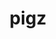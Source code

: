 ---
title: "pigz"
layout: cache
categories: [package, develop-2023-06-04]
meta: {"versions": ["2.7"], "compilers": ["gcc@=11.1.0", "gcc@=11.3.0", "gcc@=12.1.0", "gcc@=7.3.1", "gcc@=7.5.0", "oneapi@=2023.0.0"], "oss": ["amzn2", "ubuntu18.04", "ubuntu20.04", "ubuntu22.04"], "platforms": ["linux"], "targets": ["aarch64", "neoverse_n1", "ppc64le", "x86_64", "x86_64_v3"], "stacks": ["aws-ahug", "aws-ahug-aarch64", "aws-isc", "aws-isc-aarch64", "build_systems", "data-vis-sdk", "e4s", "e4s-oneapi", "e4s-power", "gpu-tests", "ml-linux-x86_64-cpu", "ml-linux-x86_64-cuda", "ml-linux-x86_64-rocm", "radiuss", "radiuss-aws", "radiuss-aws-aarch64", "root", "tutorial"], "num_specs": 9, "num_specs_by_stack": {"aws-ahug-aarch64": 2, "radiuss-aws-aarch64": 2, "root": 9, "aws-isc-aarch64": 2, "radiuss-aws": 1, "aws-isc": 1, "aws-ahug": 1, "radiuss": 1, "build_systems": 1, "e4s-power": 1, "e4s-oneapi": 1, "gpu-tests": 1, "e4s": 1, "data-vis-sdk": 1, "ml-linux-x86_64-cpu": 1, "ml-linux-x86_64-cuda": 1, "tutorial": 2, "ml-linux-x86_64-rocm": 1}}
spec_details: [{"hash": "uf3isjgswo4u6z4lcvd3u3blqx2o55zv", "compiler": "gcc@=7.3.1", "versions": ["2.7"], "os": "amzn2", "platform": "linux", "target": "aarch64", "variants": ["build_system=makefile"], "stacks": ["aws-ahug-aarch64", "radiuss-aws-aarch64", "root", "aws-isc-aarch64"], "size": "-", "tarball": "https://binaries.spack.io/develop-2023-06-04/build_cache/linux-amzn2-aarch64/gcc-7.3.1/pigz-2.7/linux-amzn2-aarch64-gcc-7.3.1-pigz-2.7-uf3isjgswo4u6z4lcvd3u3blqx2o55zv.spack"}, {"hash": "pm356zpurm4bae6h6iffjz3m6jsqlu3g", "compiler": "gcc@=7.3.1", "versions": ["2.7"], "os": "amzn2", "platform": "linux", "target": "neoverse_n1", "variants": ["build_system=makefile"], "stacks": ["aws-ahug-aarch64", "radiuss-aws-aarch64", "root", "aws-isc-aarch64"], "size": "-", "tarball": "https://binaries.spack.io/develop-2023-06-04/build_cache/linux-amzn2-neoverse_n1/gcc-7.3.1/pigz-2.7/linux-amzn2-neoverse_n1-gcc-7.3.1-pigz-2.7-pm356zpurm4bae6h6iffjz3m6jsqlu3g.spack"}, {"hash": "lvrnzerwxwoc62auiqqlzffzsc3ti75f", "compiler": "gcc@=7.3.1", "versions": ["2.7"], "os": "amzn2", "platform": "linux", "target": "x86_64_v3", "variants": ["build_system=makefile"], "stacks": ["root", "radiuss-aws", "aws-isc", "aws-ahug"], "size": "-", "tarball": "https://binaries.spack.io/develop-2023-06-04/build_cache/linux-amzn2-x86_64_v3/gcc-7.3.1/pigz-2.7/linux-amzn2-x86_64_v3-gcc-7.3.1-pigz-2.7-lvrnzerwxwoc62auiqqlzffzsc3ti75f.spack"}, {"hash": "c7fbipab3relnmmka3wdpcdhq5okcih6", "compiler": "gcc@=7.5.0", "versions": ["2.7"], "os": "ubuntu18.04", "platform": "linux", "target": "x86_64_v3", "variants": ["build_system=makefile"], "stacks": ["radiuss", "build_systems", "root"], "size": "-", "tarball": "https://binaries.spack.io/develop-2023-06-04/build_cache/linux-ubuntu18.04-x86_64_v3/gcc-7.5.0/pigz-2.7/linux-ubuntu18.04-x86_64_v3-gcc-7.5.0-pigz-2.7-c7fbipab3relnmmka3wdpcdhq5okcih6.spack"}, {"hash": "whbtl5u3y5e4wkfv4lo7pt5ugddfiodo", "compiler": "gcc@=11.1.0", "versions": ["2.7"], "os": "ubuntu20.04", "platform": "linux", "target": "ppc64le", "variants": ["build_system=makefile"], "stacks": ["e4s-power", "root"], "size": "-", "tarball": "https://binaries.spack.io/develop-2023-06-04/build_cache/linux-ubuntu20.04-ppc64le/gcc-11.1.0/pigz-2.7/linux-ubuntu20.04-ppc64le-gcc-11.1.0-pigz-2.7-whbtl5u3y5e4wkfv4lo7pt5ugddfiodo.spack"}, {"hash": "c5ss35w4xdxlx6qhinaa46l7cqpx2izy", "compiler": "oneapi@=2023.0.0", "versions": ["2.7"], "os": "ubuntu20.04", "platform": "linux", "target": "x86_64", "variants": ["build_system=makefile"], "stacks": ["e4s-oneapi", "root"], "size": "-", "tarball": "https://binaries.spack.io/develop-2023-06-04/build_cache/linux-ubuntu20.04-x86_64/oneapi-2023.0.0/pigz-2.7/linux-ubuntu20.04-x86_64-oneapi-2023.0.0-pigz-2.7-c5ss35w4xdxlx6qhinaa46l7cqpx2izy.spack"}, {"hash": "tslum2lsu2zuxt66dangkzsn7ougyczx", "compiler": "gcc@=11.1.0", "versions": ["2.7"], "os": "ubuntu20.04", "platform": "linux", "target": "x86_64_v3", "variants": ["build_system=makefile"], "stacks": ["gpu-tests", "e4s", "data-vis-sdk", "root"], "size": "-", "tarball": "https://binaries.spack.io/develop-2023-06-04/build_cache/linux-ubuntu20.04-x86_64_v3/gcc-11.1.0/pigz-2.7/linux-ubuntu20.04-x86_64_v3-gcc-11.1.0-pigz-2.7-tslum2lsu2zuxt66dangkzsn7ougyczx.spack"}, {"hash": "aln73eomrjghrlg6q2ida2rr4ylvg2cp", "compiler": "gcc@=11.3.0", "versions": ["2.7"], "os": "ubuntu22.04", "platform": "linux", "target": "x86_64_v3", "variants": ["build_system=makefile"], "stacks": ["ml-linux-x86_64-cpu", "ml-linux-x86_64-cuda", "tutorial", "root", "ml-linux-x86_64-rocm"], "size": "-", "tarball": "https://binaries.spack.io/develop-2023-06-04/build_cache/linux-ubuntu22.04-x86_64_v3/gcc-11.3.0/pigz-2.7/linux-ubuntu22.04-x86_64_v3-gcc-11.3.0-pigz-2.7-aln73eomrjghrlg6q2ida2rr4ylvg2cp.spack"}, {"hash": "i2azy7nnh7tkeyszcwf7rogzudp2btko", "compiler": "gcc@=12.1.0", "versions": ["2.7"], "os": "ubuntu22.04", "platform": "linux", "target": "x86_64_v3", "variants": ["build_system=makefile"], "stacks": ["tutorial", "root"], "size": "-", "tarball": "https://binaries.spack.io/develop-2023-06-04/build_cache/linux-ubuntu22.04-x86_64_v3/gcc-12.1.0/pigz-2.7/linux-ubuntu22.04-x86_64_v3-gcc-12.1.0-pigz-2.7-i2azy7nnh7tkeyszcwf7rogzudp2btko.spack"}]
---
